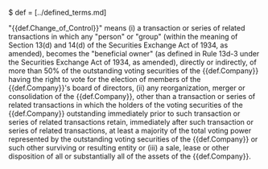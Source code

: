 $ def = [../defined_terms.md]

"{{def.Change_of_Control}}" means (i) a transaction or series of related transactions in which any "person" or "group" (within the meaning of Section 13(d) and 14(d) of the Securities Exchange Act of 1934, as amended), becomes the "beneficial owner" (as defined in Rule 13d-3 under the Securities Exchange Act of 1934, as amended), directly or indirectly, of more than 50% of the outstanding voting securities of the {{def.Company}} having the right to vote for the election of members of the {{def.Company}}'s board of directors, (ii) any reorganization, merger or consolidation of the {{def.Company}}, other than a transaction or series of related transactions in which the holders of the voting securities of the {{def.Company}} outstanding immediately prior to such transaction or series of related transactions retain, immediately after such transaction or series of related transactions, at least a majority of the total voting power represented by the outstanding voting securities of the {{def.Company}} or such other surviving or resulting entity or (iii) a sale, lease or other disposition of all or substantially all of the assets of the {{def.Company}}.